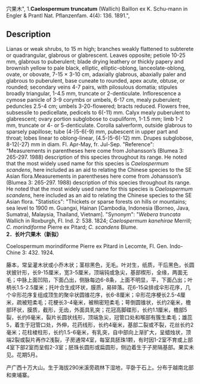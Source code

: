 穴果木",
1.**Caelospermum truncatum** (Wallich) Baillon ex K. Schu-mann in Engler & Prantl Nat. Pflanzenfam. 4(4): 136. 1891.",

## Description
Lianas or weak shrubs, to 15 m high; branches weakly flattened to subterete or quadrangular, glabrous or glabrescent. Leaves opposite; petiole 10-25 mm, glabrous to puberulent; blade drying leathery or thickly papery and brownish yellow to pale black, elliptic, elliptic-oblong, lanceolate-oblong, ovate, or obovate, 7-15 × 3-10 cm, adaxially glabrous, abaxially paler and glabrous to puberulent, base cuneate to rounded, apex acute, obtuse, or rounded; secondary veins 4-7 pairs, with pilosulous domatia; stipules broadly triangular, 1-4.5 mm, truncate or 2-denticulate. Inflorescence a cymose panicle of 3-9 corymbs or umbels, 6-17 cm, mealy puberulent; peduncles 2.5-4 cm; umbels 3-20-flowered; bracts reduced. Flowers free, subsessile to pedicellate, pedicels to 6(-11) mm. Calyx mealy puberulent to glabrescent; ovary portion subglobose to cupuliform, 1-1.5 mm; limb 1-2 mm, truncate or 4- or 5-denticulate. Corolla salverform, outside glabrous to sparsely papillose; tube (4-)5-6(-9) mm, pubescent in upper part and throat; lobes linear to oblong-linear, (4.5-)5-6(-12) mm. Drupes subglobose, 8-12(-27) mm in diam. Fl. Apr-May, fr. Jul-Sep.
  "Reference": "Measurements in parentheses here come from Johansson’s (Blumea 3: 265-297. 1988) description of this species throughout its range. He noted that the most widely used name for this species is *Caelospermum scandens*, here included as an aid to relating the Chinese species to the SE Asian flora.Measurements in parentheses here come from Johansson’s (Blumea 3: 265-297. 1988) description of this species throughout its range. He noted that the most widely used name for this species is *Caelospermum scandens*, here included as an aid to relating the Chinese species to the SE Asian flora.
  "Statistics": "Thickets or sparse forests on hills or mountains; sea level to 1900 m. Guangxi, Hainan [Cambodia, Indonesia (Borneo, Java, Sumatra), Malaysia, Thailand, Vietnam].
  "Synonym": "*Webera truncata* Wallich in Roxburgh, Fl. Ind. 2: 538. 1824; *Caelospermum kanehirae* Merrill; *C. morindiforme* Pierre ex Pitard; *C. scandens* Blume.
**2．长叶穴果木（新拟）**

Coelospermum morindiforme Pierre ex Pitard in Lecomte, Fl. Gen. Indo-Chine 3: 432. 1924.

藤本，常呈灌木状或小乔木状；茎棕黑色，无毛。叶对生，纸质，干后黑色，长圆状披针形，长9-15厘米，宽3-5厘米，顶端钝或急尖，基部楔形，全缘，两面无毛；中脉上面凹陷，下面凸出，侧脉每边6-8条，上面不明显，平，下面凸出；叶柄长1.5-2.5厘米；托叶合生成环状，膜质，易碎落。花6-15朵排成伞形花序，几个伞形花序复组成顶生的聚伞状圆锥花序，长6-8厘米；伞形花序梗长2.5-4厘米，疏被短柔毛；花梗长3-4毫米，被稍密短柔毛；萼倒圆锥状，长约2毫米，檐部环状，膜质，截形，无齿，外面具乳突；花冠高脚碟形，长约1.1厘米，檐部5裂，长约6毫米，裂片长圆状线形，顶端急尖，冠管口处和喉部有簇生柔毛；雄蕊5，着生于冠管口处，外伸，花药线形，长约4毫米，基部二裂或不裂，花丝长约2毫米；花柱棱柱形，长约1.5-6毫米，有乳突，自中部向上渐扩大，呈蜡烛状，顶端2裂或裂片再作2浅裂，子房通常4室，每室具胚珠1颗，有时因1-2室不育或上部4室下部2室而呈假2-3室；胚珠长圆形或扁圆形，侧边着生于子房隔基部。果实未见。花期5月。

产广西十万大山。生于海拔290米溪旁疏林下湿地，平卧于石上。分布于越南北部和柬埔寨。

